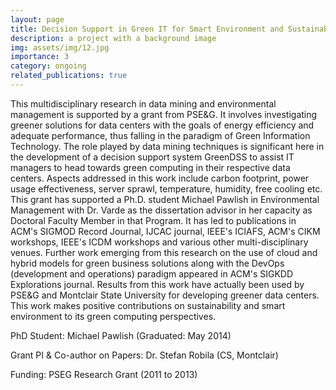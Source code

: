 ```yaml
---
layout: page
title: Decision Support in Green IT for Smart Environment and Sustainability
description: a project with a background image
img: assets/img/12.jpg
importance: 3
category: ongoing
related_publications: true
---
```




This multidisciplinary research in data mining and environmental management is supported by a grant from PSE&G. 
It involves investigating greener solutions for data centers with the goals of energy efficiency and adequate performance, thus falling in the paradigm of Green Information Technology. 
The role played by data mining techniques is significant here in the development of a decision support system GreenDSS to assist IT managers to head towards green computing in their respective data centers. 
Aspects addressed in this work include carbon footprint, power usage effectiveness, server sprawl, temperature, humidity, free cooling etc. 
This grant has supported a Ph.D. student Michael Pawlish in Environmental Management with Dr. Varde as the dissertation advisor in her capacity as Doctoral Faculty Member in that Program. It has led to publications in ACM's SIGMOD Record Journal, IJCAC journal, IEEE's ICIAFS, ACM's CIKM workshops, IEEE's ICDM workshops and various other multi-disciplinary venues. Further work emerging from this research on the use of cloud and hybrid models for green business solutions along with the DevOps (development and operations) paradigm appeared in ACM's SIGKDD Explorations journal. Results from this work have actually been used by PSE&G and Montclair State University for developing greener data centers. This work makes positive contributions on sustainability and smart environment to its green computing perspectives.

PhD Student: Michael Pawlish (Graduated: May 2014)

Grant PI & Co-author on Papers: Dr. Stefan Robila (CS, Montclair)

Funding: PSEG Research Grant (2011 to 2013)


